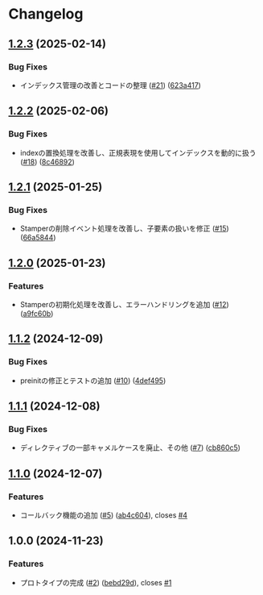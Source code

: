 # Changelog

## [1.2.3](https://github.com/kos-dw/stamper/compare/v1.2.2...v1.2.3) (2025-02-14)


### Bug Fixes

* インデックス管理の改善とコードの整理 ([#21](https://github.com/kos-dw/stamper/issues/21)) ([623a417](https://github.com/kos-dw/stamper/commit/623a417de27aa4cc0ee3bbe7498b83617b38abf4))

## [1.2.2](https://github.com/kos-dw/stamper/compare/v1.2.1...v1.2.2) (2025-02-06)


### Bug Fixes

* indexの置換処理を改善し、正規表現を使用してインデックスを動的に扱う ([#18](https://github.com/kos-dw/stamper/issues/18)) ([8c46892](https://github.com/kos-dw/stamper/commit/8c468922a13fbafb82fcc2614a966f19e49df1ed))

## [1.2.1](https://github.com/kos-dw/stamper/compare/v1.2.0...v1.2.1) (2025-01-25)


### Bug Fixes

* Stamperの削除イベント処理を改善し、子要素の扱いを修正 ([#15](https://github.com/kos-dw/stamper/issues/15)) ([66a5844](https://github.com/kos-dw/stamper/commit/66a5844a7b23303d74c7b954db8b33ec925f5300))

## [1.2.0](https://github.com/kos-dw/stamper/compare/v1.1.2...v1.2.0) (2025-01-23)


### Features

* Stamperの初期化処理を改善し、エラーハンドリングを追加 ([#12](https://github.com/kos-dw/stamper/issues/12)) ([a9fc60b](https://github.com/kos-dw/stamper/commit/a9fc60b318a0cfdf009196f20699df5b8d08bacb))

## [1.1.2](https://github.com/kos-dw/stamper/compare/v1.1.1...v1.1.2) (2024-12-09)


### Bug Fixes

* preinitの修正とテストの追加 ([#10](https://github.com/kos-dw/stamper/issues/10)) ([4def495](https://github.com/kos-dw/stamper/commit/4def495f121d8af16d771f72d101c960c7d38c03))

## [1.1.1](https://github.com/kos-dw/stamper/compare/v1.1.0...v1.1.1) (2024-12-08)


### Bug Fixes

* ディレクティブの一部キャメルケースを廃止、その他 ([#7](https://github.com/kos-dw/stamper/issues/7)) ([cb860c5](https://github.com/kos-dw/stamper/commit/cb860c5e76361e720083e35753ef295d71a4e95b))

## [1.1.0](https://github.com/kos-dw/stamper/compare/v1.0.0...v1.1.0) (2024-12-07)


### Features

* コールバック機能の追加 ([#5](https://github.com/kos-dw/stamper/issues/5)) ([ab4c604](https://github.com/kos-dw/stamper/commit/ab4c604bf7c03bd4e7020227a5bcde30ca994b23)), closes [#4](https://github.com/kos-dw/stamper/issues/4)

## 1.0.0 (2024-11-23)


### Features

* プロトタイプの完成 ([#2](https://github.com/kos-dw/stamper/issues/2)) ([bebd29d](https://github.com/kos-dw/stamper/commit/bebd29d80af41d80d4b6a7e8da2bbfde7eb877f3)), closes [#1](https://github.com/kos-dw/stamper/issues/1)

